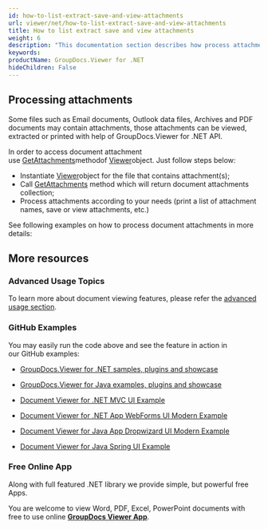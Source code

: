 ```yaml
---
id: how-to-list-extract-save-and-view-attachments
url: viewer/net/how-to-list-extract-save-and-view-attachments
title: How to list extract save and view attachments
weight: 6
description: "This documentation section describes how process attachments using .NET / C# with GroupDocs.Viewer for .NET."
keywords: 
productName: GroupDocs.Viewer for .NET
hideChildren: False
---
```

## Processing attachments

Some files such as Email documents, Outlook data files, Archives and PDF documents may contain attachments, those attachments can be viewed, extracted or printed with help of GroupDocs.Viewer for .NET API.

In order to access document attachment use [GetAttachments](https://apireference.groupdocs.com/net/viewer/groupdocs.viewer/viewer/methods/getattachments)methodof [Viewer](https://apireference.groupdocs.com/net/viewer/groupdocs.viewer/viewer)object. Just follow steps below:

*   Instantiate [Viewer](https://apireference.groupdocs.com/net/viewer/groupdocs.viewer/viewer)object for the file that contains attachment(s);
*   Call [GetAttachments](https://apireference.groupdocs.com/net/viewer/groupdocs.viewer/viewer/methods/getattachments) method which will return document attachments collection;
*   Process attachments according to your needs (print a list of attachment names, save or view attachments, etc.)

See following examples on how to process document attachments in more details:

## More resources

### Advanced Usage Topics

To learn more about document viewing features, please refer the [advanced usage section](Advanced%2Bfeatures.html).

### GitHub Examples

You may easily run the code above and see the feature in action in our GitHub examples:

*   [GroupDocs.Viewer for .NET samples, plugins and showcase](https://github.com/groupdocs-viewer/GroupDocs.Viewer-for-.NET)
    
*   [GroupDocs.Viewer for Java examples, plugins and showcase](https://github.com/groupdocs-viewer/GroupDocs.Viewer-for-Java)
    
*   [Document Viewer for .NET MVC UI Example](https://github.com/groupdocs-viewer/GroupDocs.Viewer-for-.NET-MVC) 
    
*   [Document Viewer for .NET App WebForms UI Modern Example](https://github.com/groupdocs-viewer/GroupDocs.Viewer-for-.NET-WebForms)
    
*   [Document Viewer for Java App Dropwizard UI Modern Example](https://github.com/groupdocs-viewer/GroupDocs.Viewer-for-Java-Dropwizard)
    
*   [Document Viewer for Java Spring UI Example](https://github.com/groupdocs-viewer/GroupDocs.Viewer-for-Java-Spring)
    

### Free Online App

Along with full featured .NET library we provide simple, but powerful free Apps.

You are welcome to view Word, PDF, Excel, PowerPoint documents with free to use online **[GroupDocs Viewer App](https://products.groupdocs.app/viewer)**.
